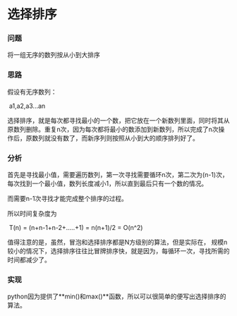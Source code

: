 # 选择排序

### 问题

将一组无序的数列按从小到大排序

### 思路

假设有无序数列：

​		a1,a2,a3...an

选择排序，就是每次都寻找最小的一个数，把它放在一个新数列里面，同时将其从原数列删除。重复n次，因为每次都将最小的数添加到新数列，所以完成了n次操作后，原数列就没有数了，而新序列则按照从小到大的顺序排列好了。

### 分析

首先是寻找最小值，需要遍历数列，第一次寻找需要循环n次，第二次为(n-1)次，每次找到一个最小值，数列长度减小1，所以直到最后只有一个数的情况。

而需要n-1次寻找才能完成整个排序的过程。

所以时间复杂度为

​		T(n) = (n+n-1+n-2+.....+1) = n(n+1)/2 = O(n^2)

值得注意的是，虽然，冒泡和选择排序都是N方级别的算法，但是实际在， 规模n较小的情况下，选择排序往往比冒牌排序快，就是因为，每循环一次，寻找所需的时间都减少了。

### 实现

python因为提供了**min()和max()**函数，所以可以很简单的便写出选择排序的算法。

